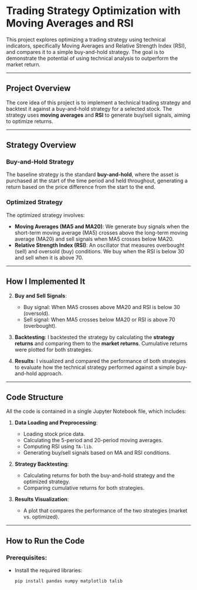 # Trading Strategy Optimization with Moving Averages and RSI

This project explores optimizing a trading strategy using technical indicators, specifically Moving Averages and Relative Strength Index (RSI), and compares it to a simple buy-and-hold strategy. The goal is to demonstrate the potential of using technical analysis to outperform the market return.

---

## Project Overview

The core idea of this project is to implement a technical trading strategy and backtest it against a buy-and-hold strategy for a selected stock. The strategy uses **moving averages** and **RSI** to generate buy/sell signals, aiming to optimize returns.

---
## Strategy Overview

### Buy-and-Hold Strategy

The baseline strategy is the standard **buy-and-hold**, where the asset is purchased at the start of the time period and held throughout, generating a return based on the price difference from the start to the end.

### Optimized Strategy

The optimized strategy involves:
- **Moving Averages (MA5 and MA20)**: We generate buy signals when the short-term moving average (MA5) crosses above the long-term moving average (MA20) and sell signals when MA5 crosses below MA20.
- **Relative Strength Index (RSI)**: An oscillator that measures overbought (sell) and oversold (buy) conditions. We buy when the RSI is below 30 and sell when it is above 70.

---

## How I Implemented It

2. **Buy and Sell Signals**:
   - Buy signal: When MA5 crosses above MA20 and RSI is below 30 (oversold).
   - Sell signal: When MA5 crosses below MA20 or RSI is above 70 (overbought).

3. **Backtesting**:
   I backtested the strategy by calculating the **strategy returns** and comparing them to the **market returns**. Cumulative returns were plotted for both strategies.

4. **Results**:
   I visualized and compared the performance of both strategies to evaluate how the technical strategy performed against a simple buy-and-hold approach.

---

## Code Structure

All the code is contained in a single Jupyter Notebook file, which includes:

1. **Data Loading and Preprocessing**: 
   - Loading stock price data.
   - Calculating the 5-period and 20-period moving averages.
   - Computing RSI using `TA-lib`.
   - Generating buy/sell signals based on MA and RSI conditions.

2. **Strategy Backtesting**:
   - Calculating returns for both the buy-and-hold strategy and the optimized strategy.
   - Comparing cumulative returns for both strategies.

3. **Results Visualization**:
   - A plot that compares the performance of the two strategies (market vs. optimized).
  

---

## How to Run the Code

### Prerequisites:
- Install the required libraries:
  ```bash
  pip install pandas numpy matplotlib talib
